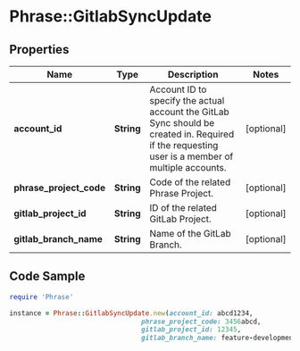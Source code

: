 # Phrase::GitlabSyncUpdate

## Properties

Name | Type | Description | Notes
------------ | ------------- | ------------- | -------------
**account_id** | **String** | Account ID to specify the actual account the GitLab Sync should be created in. Required if the requesting user is a member of multiple accounts. | [optional] 
**phrase_project_code** | **String** | Code of the related Phrase Project. | [optional] 
**gitlab_project_id** | **String** | ID of the related GitLab Project. | [optional] 
**gitlab_branch_name** | **String** | Name of the GitLab Branch. | [optional] 

## Code Sample

```ruby
require 'Phrase'

instance = Phrase::GitlabSyncUpdate.new(account_id: abcd1234,
                                 phrase_project_code: 3456abcd,
                                 gitlab_project_id: 12345,
                                 gitlab_branch_name: feature-development)
```



